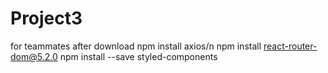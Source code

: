 # Project3

for teammates after download
npm install axios/n
npm install react-router-dom@5.2.0
npm install --save styled-components
